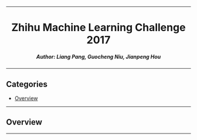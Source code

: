 ****

#	<center>Zhihu Machine Learning Challenge 2017</center>
##### <center>Author: Liang Pang, Guocheng Niu, Jianpeng Hou</center>

****

##	Categories
*	[Overview](#overview)

****

##	<a name="overview">Overview</a>
****



